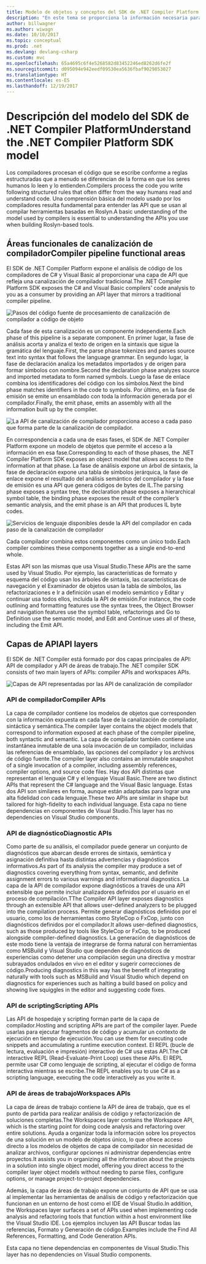 ```yaml
---
title: Modelo de objetos y conceptos del SDK de .NET Compiler Platform
description: "En este tema se proporciona la información necesaria para trabajar de forma eficaz con el SDK de .NET Compiler. Aprenderá sobre las capas de API, los tipos principales implicados y el modelo de objetos general."
author: billwagner
ms.author: wiwagn
ms.date: 10/10/2017
ms.topic: conceptual
ms.prod: .net
ms.devlang: devlang-csharp
ms.custom: mvc
ms.openlocfilehash: 65a4695c6f4e5268582d83452246ed8262d6fe2f
ms.sourcegitcommit: d095094e942eedf09530ea5636fbaf9029853027
ms.translationtype: HT
ms.contentlocale: es-ES
ms.lasthandoff: 12/19/2017
---
```

# <a name="understand-the-net-compiler-platform-sdk-model"></a><span data-ttu-id="3dfa3-104">Descripción del modelo del SDK de .NET Compiler Platform</span><span class="sxs-lookup"><span data-stu-id="3dfa3-104">Understand the .NET Compiler Platform SDK model</span></span>

<span data-ttu-id="3dfa3-105">Los compiladores procesan el código que se escribe conforme a reglas estructuradas que a menudo se diferencian de la forma en que los seres humanos lo leen y lo entienden.</span><span class="sxs-lookup"><span data-stu-id="3dfa3-105">Compilers process the code you write following structured rules that often differ from the way humans read and understand code.</span></span> <span data-ttu-id="3dfa3-106">Una comprensión básica del modelo usado por los compiladores resulta fundamental para entender las API que se usan al compilar herramientas basadas en Roslyn.</span><span class="sxs-lookup"><span data-stu-id="3dfa3-106">A basic understanding of the model used by compilers is essential to understanding the APIs you use when building Roslyn-based tools.</span></span> 

## <a name="compiler-pipeline-functional-areas"></a><span data-ttu-id="3dfa3-107">Áreas funcionales de canalización de compilador</span><span class="sxs-lookup"><span data-stu-id="3dfa3-107">Compiler pipeline functional areas</span></span>

<span data-ttu-id="3dfa3-108">El SDK de .NET Compiler Platform expone el análisis de código de los compiladores de C# y Visual Basic al proporcionar una capa de API que refleja una canalización de compilador tradicional.</span><span class="sxs-lookup"><span data-stu-id="3dfa3-108">The .NET Compiler Platform SDK exposes the C# and Visual Basic compilers' code analysis to you as a consumer by providing an API layer that mirrors a traditional compiler pipeline.</span></span>

![Pasos del código fuente de procesamiento de canalización de compilador a código de objeto](media/compiler-pipeline.png)

<span data-ttu-id="3dfa3-110">Cada fase de esta canalización es un componente independiente.</span><span class="sxs-lookup"><span data-stu-id="3dfa3-110">Each phase of this pipeline is a separate component.</span></span> <span data-ttu-id="3dfa3-111">En primer lugar, la fase de análisis acorta y analiza el texto de origen en la sintaxis que sigue la gramática del lenguaje.</span><span class="sxs-lookup"><span data-stu-id="3dfa3-111">First, the parse phase tokenizes and parses source text into syntax that follows the language grammar.</span></span> <span data-ttu-id="3dfa3-112">En segundo lugar, la fase de declaración analiza los metadatos importados y de origen para formar símbolos con nombre.</span><span class="sxs-lookup"><span data-stu-id="3dfa3-112">Second the declaration phase analyzes source and imported metadata to form named symbols.</span></span> <span data-ttu-id="3dfa3-113">Luego la fase de enlace combina los identificadores del código con los símbolos.</span><span class="sxs-lookup"><span data-stu-id="3dfa3-113">Next the bind phase matches identifiers in the code to symbols.</span></span> <span data-ttu-id="3dfa3-114">Por último, en la fase de emisión se emite un ensamblado con toda la información generada por el compilador.</span><span class="sxs-lookup"><span data-stu-id="3dfa3-114">Finally, the emit phase, emits an assembly with all the information built up by the compiler.</span></span>

![La API de canalización de compilador proporciona acceso a cada paso que forma parte de la canalización de compilador.](media/compiler-pipeline-api.png)

<span data-ttu-id="3dfa3-116">En correspondencia a cada una de esas fases, el SDK de .NET Compiler Platform expone un modelo de objetos que permite el acceso a la información en esa fase.</span><span class="sxs-lookup"><span data-stu-id="3dfa3-116">Corresponding to each of those phases, the .NET Compiler Platform SDK exposes an object model that allows access to the information at that phase.</span></span> <span data-ttu-id="3dfa3-117">La fase de análisis expone un árbol de sintaxis, la fase de declaración expone una tabla de símbolos jerárquica, la fase de enlace expone el resultado del análisis semántico del compilador y la fase de emisión es una API que genera códigos de bytes de IL.</span><span class="sxs-lookup"><span data-stu-id="3dfa3-117">The parsing phase exposes a syntax tree, the declaration phase exposes a hierarchical symbol table, the binding phase exposes the result of the compiler’s semantic analysis, and the emit phase is an API that produces IL byte codes.</span></span>

![Servicios de lenguaje disponibles desde la API del compilador en cada paso de la canalización de compilador](media/compiler-pipeline-lang-svc.png)

<span data-ttu-id="3dfa3-119">Cada compilador combina estos componentes como un único todo.</span><span class="sxs-lookup"><span data-stu-id="3dfa3-119">Each compiler combines these components together as a single end-to-end whole.</span></span>

<span data-ttu-id="3dfa3-120">Estas API son las mismas que usa Visual Studio.</span><span class="sxs-lookup"><span data-stu-id="3dfa3-120">These APIs are the same used by Visual Studio.</span></span> <span data-ttu-id="3dfa3-121">Por ejemplo, las características de formato y esquema del código usan los árboles de sintaxis, las características de navegación y el Examinador de objetos usan la tabla de símbolos, las refactorizaciones e Ir a definición usan el modelo semántico y Editar y continuar usa todos ellos, incluida la API de emisión.</span><span class="sxs-lookup"><span data-stu-id="3dfa3-121">For instance, the code outlining and formatting features use the syntax trees, the Object Browser and navigation features use the symbol table, refactorings and Go to Definition use the semantic model, and Edit and Continue uses all of these, including the Emit API.</span></span> 

## <a name="api-layers"></a><span data-ttu-id="3dfa3-122">Capas de API</span><span class="sxs-lookup"><span data-stu-id="3dfa3-122">API layers</span></span>

<span data-ttu-id="3dfa3-123">El SDK de .NET Compiler está formado por dos capas principales de API: API de compilador y API de áreas de trabajo.</span><span class="sxs-lookup"><span data-stu-id="3dfa3-123">The .NET compiler SDK consists of two main layers of APIs: compiler APIs and workspaces APIs.</span></span>

![Capas de API representadas por las API de canalización de compilador](media/api-layers.png)

### <a name="compiler-apis"></a><span data-ttu-id="3dfa3-125">API de compilador</span><span class="sxs-lookup"><span data-stu-id="3dfa3-125">Compiler APIs</span></span>

<span data-ttu-id="3dfa3-126">La capa de compilador contiene los modelos de objetos que corresponden con la información expuesta en cada fase de la canalización de compilador, sintáctica y semántica.</span><span class="sxs-lookup"><span data-stu-id="3dfa3-126">The compiler layer contains the object models that correspond to information exposed at each phase of the compiler pipeline, both syntactic and semantic.</span></span> <span data-ttu-id="3dfa3-127">La capa de compilador también contiene una instantánea inmutable de una sola invocación de un compilador, incluidas las referencias de ensamblado, las opciones del compilador y los archivos de código fuente.</span><span class="sxs-lookup"><span data-stu-id="3dfa3-127">The compiler layer also contains an immutable snapshot of a single invocation of a compiler, including assembly references, compiler options, and source code files.</span></span> <span data-ttu-id="3dfa3-128">Hay dos API distintas que representan el lenguaje C# y el lenguaje Visual Basic.</span><span class="sxs-lookup"><span data-stu-id="3dfa3-128">There are two distinct APIs that represent the C# language and the Visual Basic language.</span></span> <span data-ttu-id="3dfa3-129">Estas dos API son similares en forma, aunque están adaptadas para lograr una alta fidelidad con cada lenguaje.</span><span class="sxs-lookup"><span data-stu-id="3dfa3-129">These two APIs are similar in shape but tailored for high-fidelity to each individual language.</span></span> <span data-ttu-id="3dfa3-130">Esta capa no tiene dependencias en componentes de Visual Studio.</span><span class="sxs-lookup"><span data-stu-id="3dfa3-130">This layer has no dependencies on Visual Studio components.</span></span>

### <a name="diagnostic-apis"></a><span data-ttu-id="3dfa3-131">API de diagnóstico</span><span class="sxs-lookup"><span data-stu-id="3dfa3-131">Diagnostic APIs</span></span>

<span data-ttu-id="3dfa3-132">Como parte de su análisis, el compilador puede generar un conjunto de diagnósticos que abarcan desde errores de sintaxis, semántica y asignación definitiva hasta distintas advertencias y diagnósticos informativos.</span><span class="sxs-lookup"><span data-stu-id="3dfa3-132">As part of its analysis the compiler may produce a set of diagnostics covering everything from syntax, semantic, and definite assignment errors to various warnings and informational diagnostics.</span></span> <span data-ttu-id="3dfa3-133">La capa de la API de compilador expone diagnósticos a través de una API extensible que permite incluir analizadores definidos por el usuario en el proceso de compilación.</span><span class="sxs-lookup"><span data-stu-id="3dfa3-133">TThe Compiler API layer exposes diagnostics through an extensible API that allows user-defined analyzers to be plugged into the compilation process.</span></span> <span data-ttu-id="3dfa3-134">Permite generar diagnósticos definidos por el usuario, como los de herramientas como StyleCop o FxCop, junto con diagnósticos definidos por el compilador.</span><span class="sxs-lookup"><span data-stu-id="3dfa3-134">It allows user-defined diagnostics, such as those produced by tools like StyleCop or FxCop, to be produced alongside compiler-defined diagnostics.</span></span> <span data-ttu-id="3dfa3-135">La generación de diagnósticos de este modo tiene la ventaja de integrarse de forma natural con herramientas como MSBuild y Visual Studio que dependen de diagnósticos de experiencias como detener una compilación según una directiva y mostrar subrayados ondulados en vivo en el editor y sugerir correcciones de código.</span><span class="sxs-lookup"><span data-stu-id="3dfa3-135">Producing diagnostics in this way has the benefit of integrating naturally with tools such as MSBuild and Visual Studio which depend on diagnostics for experiences such as halting a build based on policy and showing live squiggles in the editor and suggesting code fixes.</span></span>

### <a name="scripting-apis"></a><span data-ttu-id="3dfa3-136">API de scripting</span><span class="sxs-lookup"><span data-stu-id="3dfa3-136">Scripting APIs</span></span>

<span data-ttu-id="3dfa3-137">Las API de hospedaje y scripting forman parte de la capa de compilador.</span><span class="sxs-lookup"><span data-stu-id="3dfa3-137">Hosting and scripting APIs are part of the compiler layer.</span></span> <span data-ttu-id="3dfa3-138">Puede usarlas para ejecutar fragmentos de código y acumular un contexto de ejecución en tiempo de ejecución.</span><span class="sxs-lookup"><span data-stu-id="3dfa3-138">You can use them for executing code snippets and accumulating a runtime execution context.</span></span>
<span data-ttu-id="3dfa3-139">El REPL (bucle de lectura, evaluación e impresión) interactivo de C# usa estas API.</span><span class="sxs-lookup"><span data-stu-id="3dfa3-139">The C# interactive REPL (Read-Evaluate-Print Loop) uses these APIs.</span></span> <span data-ttu-id="3dfa3-140">El REPL permite usar C# como lenguaje de scripting, al ejecutar el código de forma interactiva mientras se escribe.</span><span class="sxs-lookup"><span data-stu-id="3dfa3-140">The REPL enables you to use C# as a scripting language, executing the code interactively as you write it.</span></span>

### <a name="workspaces-apis"></a><span data-ttu-id="3dfa3-141">API de áreas de trabajo</span><span class="sxs-lookup"><span data-stu-id="3dfa3-141">Workspaces APIs</span></span>

<span data-ttu-id="3dfa3-142">La capa de áreas de trabajo contiene la API de área de trabajo, que es el punto de partida para realizar análisis de código y refactorización de soluciones completas.</span><span class="sxs-lookup"><span data-stu-id="3dfa3-142">The Workspaces layer contains the Workspace API, which is the starting point for doing code analysis and refactoring over entire solutions.</span></span> <span data-ttu-id="3dfa3-143">Ayuda a organizar toda la información sobre los proyectos de una solución en un modelo de objetos único, lo que ofrece acceso directo a los modelos de objetos de capa de compilador sin necesidad de analizar archivos, configurar opciones ni administrar dependencias entre proyectos.</span><span class="sxs-lookup"><span data-stu-id="3dfa3-143">It assists you in organizing all the information about the projects in a solution into single object model, offering you direct access to the compiler layer object models without needing to parse files, configure options, or manage project-to-project dependencies.</span></span>

<span data-ttu-id="3dfa3-144">Además, la capa de áreas de trabajo expone un conjunto de API que se usa al implementar las herramientas de análisis de código y refactorización que funcionan en un entorno de host como el IDE de Visual Studio.</span><span class="sxs-lookup"><span data-stu-id="3dfa3-144">In addition, the Workspaces layer surfaces a set of APIs used when implementing code analysis and refactoring tools that function within a host environment like the Visual Studio IDE.</span></span> <span data-ttu-id="3dfa3-145">Los ejemplos incluyen las API Buscar todas las referencias, Formato y Generación de código.</span><span class="sxs-lookup"><span data-stu-id="3dfa3-145">Examples include the Find All References, Formatting, and Code Generation APIs.</span></span>

<span data-ttu-id="3dfa3-146">Esta capa no tiene dependencias en componentes de Visual Studio.</span><span class="sxs-lookup"><span data-stu-id="3dfa3-146">This layer has no dependencies on Visual Studio components.</span></span>
